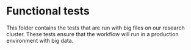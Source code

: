 # Functional tests
This folder contains the tests that are run with big files on our research
cluster. These tests ensure that the workflow will run in a production
environment with big data.